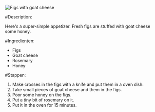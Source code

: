 ![Figs with goat cheese](https://static.ah.nl/static/recepten/img_011299_890x594_JPG.jpg)

#Description:

Here's a super-simple appetizer. Fresh figs are stuffed with goat cheese some honey.

#Ingredienten:

* Figs
* Goat cheese
* Rosemary
* Honey

#Stappen:

1. Make crosses in the figs with a knife and put them in a oven dish.
2. Take small pieces of goat cheese and them in the figs.
3. Poor some honey on the figs.
4. Put a tiny bit of rosemary on it.
5. Put it in the oven for 15 minutes.
